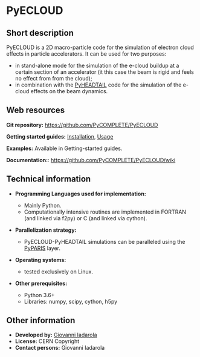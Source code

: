 # PyECLOUD

## Short description

PyECLOUD is a 2D macro-particle code for the simulation of electron cloud effects in particle accelerators. It can be used for two purposes: 

* in stand-alone mode for the simulation of the e-cloud buildup at a certain section of an accelerator (it this case the beam is rigid and feels no effect from from the cloud);
* in combination with the <a class="twikiLink" href="/twiki/bin/view/ABPComputing/PyHEADTAIL">PyHEADTAIL</a> code for the simulation of the e-cloud effects on the beam dynamics. 

## Web resources

**Git repository:** https://github.com/PyCOMPLETE/PyECLOUD

**Getting started guides:** [Installation](https://github.com/PyCOMPLETE/PyECLOUD/wiki/How-to-install-PyECLOUD), [Usage](https://github.com/PyCOMPLETE/PyECLOUD/wiki#examples-and-tutorials)

**Examples:** Available in Getting-started guides.

**Documentation:**: https://github.com/PyCOMPLETE/PyECLOUD/wiki


## Technical information

 

* __Programming Languages used for implementation:__ 
  
    - Mainly Python.
    - Computationally intensive routines are implemented in FORTRAN (and linked via f2py) or C (and linked via cython).
  
  
  
* __Parallelization strategy:__ 
  
    - PyECLOUD-PyHEADTAIL simulations can be paralleled using the <a class="twikiLink" href="/twiki/bin/view/ABPComputing/PyPARIS">PyPARIS</a> layer.
  
  
  
* __Operating systems:__ 
  
    - tested exclusively on Linux.
  
  
  
* __Other prerequisites:__ 
  
    - Python 3.6+
    - Libraries: numpy, scipy, cython, h5py
  
  
  

## Other information

* __Developed by:__ [Giovanni Iadarola](mailto:giovanni.iadarola@cernNOSPAMPLEASE.ch)
* __License:__ CERN Copyright
* __Contact persons:__ Giovanni Iadarola

 